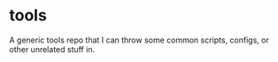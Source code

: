 # tools
A generic tools repo that I can throw some common scripts, configs, or other unrelated stuff in. 
